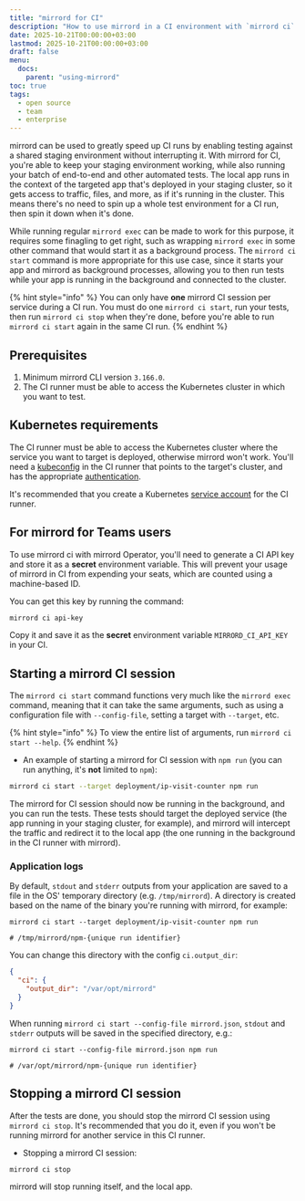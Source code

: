 ```yaml
---
title: "mirrord for CI"
description: "How to use mirrord in a CI environment with `mirrord ci` commands."
date: 2025-10-21T00:00:00+03:00
lastmod: 2025-10-21T00:00:00+03:00
draft: false
menu:
  docs:
    parent: "using-mirrord"
toc: true
tags:
  - open source
  - team
  - enterprise
---
```


mirrord can be used to greatly speed up CI runs by enabling testing against a shared staging environment
without interrupting it. With mirrord for CI, you're able to keep your staging environment working, while
also running your batch of end-to-end and other automated tests. The local app runs in the context of the
targeted app that's deployed in your staging cluster, so it gets access to traffic, files, and more, as if
it's running in the cluster. This means there's no need to spin up a whole test environment for a CI run,
then spin it down when it's done.

While running regular `mirrord exec` can be made to work for this purpose, it requires some
finagling to get right, such as wrapping `mirrord exec` in some other command that would start
it as a background process.
The `mirrord ci start` command is more appropriate for this use case, since it starts your app and mirrord as
background processes, allowing you to then run tests while your app is running in the background and connected to the cluster.

{% hint style="info" %}
You can only have **one** mirrord CI session per service during a CI run. You must do one
`mirrord ci start`, run your tests, then run `mirrord ci stop` when they're done, before you're
able to run `mirrord ci start` again in the same CI run.
{% endhint %}

## Prerequisites

1. Minimum mirrord CLI version `3.166.0`.
2. The CI runner must be able to access the Kubernetes cluster in which you want to test.

## Kubernetes requirements

The CI runner must be able to access the Kubernetes cluster where the service you want to target is deployed,
otherwise mirrord won't work. You'll need a
[kubeconfig](https://kubernetes.io/docs/concepts/configuration/organize-cluster-access-kubeconfig/) in the
CI runner that points to the target's cluster, and has the appropriate
[authentication](https://kubernetes.io/docs/reference/access-authn-authz/authentication/).

It's recommended that you create a Kubernetes
[service account](https://kubernetes.io/docs/concepts/security/service-accounts/) for the CI runner.

## For mirrord for Teams users

To use mirrord ci with mirrord Operator, you'll need to generate a CI API key and store it
as a **secret** environment variable. This will prevent your usage of mirrord in CI from expending your seats, which are counted using a machine-based ID.

You can get this key by running the command:

```sh
mirrord ci api-key
```

Copy it and save it as the **secret** environment variable `MIRRORD_CI_API_KEY` in your CI.

## Starting a mirrord CI session

The `mirrord ci start` command functions very much like the `mirrord exec` command, meaning that it can take
the same arguments, such as using a configuration file with `--config-file`, setting a target with `--target`, etc.

{% hint style="info" %}
To view the entire list of arguments, run `mirrord ci start --help`.
{% endhint %}

- An example of starting a mirrord for CI session with `npm run` (you can run anything, it's **not** limited to `npm`):

```sh
mirrord ci start --target deployment/ip-visit-counter npm run
```

The mirrord for CI session should now be running in the background, and you can run the tests.
These tests should target the deployed service (the app running in your staging cluster, for example),
and mirrord will intercept the traffic and redirect it to the local app (the one running in the background in the CI runner
with mirrord).

### Application logs

By default, `stdout` and `stderr` outputs from your application are saved to a file in
the OS' temporary directory (e.g. `/tmp/mirrord`). A directory is created based on the name
of the binary you're running with mirrord, for example:

```
mirrord ci start --target deployment/ip-visit-counter npm run

# /tmp/mirrord/npm-{unique run identifier}
```

You can change this directory with the config `ci.output_dir`:

```json
{
  "ci": {
    "output_dir": "/var/opt/mirrord"
  }
}
```

When running `mirrord ci start --config-file mirrord.json`, `stdout` and `stderr` outputs
will be saved in the specified directory, e.g.:

```
mirrord ci start --config-file mirrord.json npm run

# /var/opt/mirrord/npm-{unique run identifier}
```

## Stopping a mirrord CI session

After the tests are done, you should stop the mirrord CI session using `mirrord ci stop`. It's recommended that you do it,
even if you won't be running mirrord for another service in this CI runner.

- Stopping a mirrord CI session:

```sh
mirrord ci stop
```

mirrord will stop running itself, and the local app.
